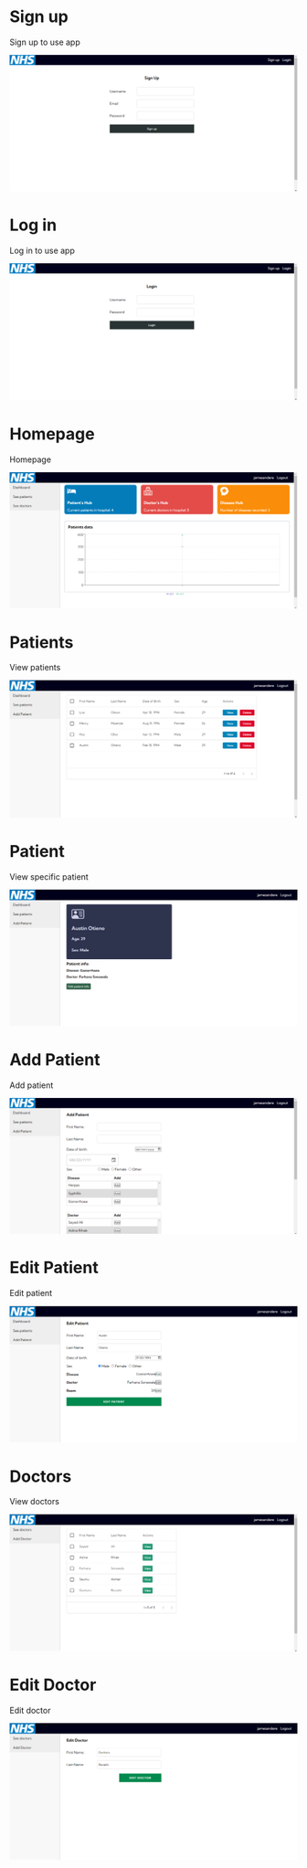 # Sign up

Sign up to use app

![signup](https://github.com/jamesandere/hosi-client/blob/main/readme_photos/img-signup.png)

# Log in

Log in to use app

![login](https://github.com/jamesandere/hosi-client/blob/main/readme_photos/img-login.png)

# Homepage

Homepage

![home](https://github.com/jamesandere/hosi-client/blob/main/readme_photos/img-home.png)

# Patients

View patients

![patients](https://github.com/jamesandere/hosi-client/blob/main/readme_photos/img-patients.png)

# Patient

View specific patient

![patient](https://github.com/jamesandere/hosi-client/blob/main/readme_photos/img-patient.png)

# Add Patient

Add patient

![add-patient](https://github.com/jamesandere/hosi-client/blob/main/readme_photos/img-add-patient.png)

# Edit Patient

Edit patient

![edit-patient](https://github.com/jamesandere/hosi-client/blob/main/readme_photos/img-edit-patient.png)

# Doctors

View doctors

![doctors](https://github.com/jamesandere/hosi-client/blob/main/readme_photos/img-doctors.png)

# Edit Doctor

Edit doctor

![edit-doctor](https://github.com/jamesandere/hosi-client/blob/main/readme_photos/img-edit-doctor.png)
